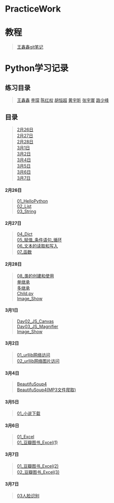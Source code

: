 # PracticeWork

# 教程
> [王鑫鑫git笔记](https://github.com/614610440/my_study/blob/master/git.md)

# Python学习记录  
## 练习目录
> [王鑫鑫](practice/wxx)
> [李琛](practice/lc)
> [陈红权](practice/chq)
> [胡恒超](practice/hhc)
> [黄宇昕](practice/hyx)
> [张宇寰](practice/zyh)
> [路少峰](practice/lsf)

## 目录  
> [2月26日](#2月26日)     
> [2月27日](#2月27日)     
> [2月28日](#2月28日)           
> [3月1日](#3月1日)         
> [3月2日](#3月2日)    
> [3月4日](#3月4日)  
> [3月5日](#3月5日)       
> [3月6日](#3月6日)  
> [3月7日](#3月7日)  
#### 2月26日  
> [01_HelloPython](study/01_HelloPython.py)  
> [02_List](study/02_List.py)  
> [03_String](study/03_String.py)  
#### 2月27日  
> [04_Dict](study/04_Dict.py)  
> [05_赋值_条件语句_循环](study/05_赋值_条件语句_循环.py)   
> [06_文本的读取和写入](study/06_文本的读取和写入.py)  
> [07_函数](study/06_文本的读取和写入.py)  
#### 2月28日
> [08_类的创建和使用](study/08_类的创建和使用.py)  
> [单继承](study/Case01/单继承)    
> [多继承](study/Case01/多继承)   
> [Child.py](study/Child.py)  
> [Image_Show](study/Image_Show)

#### 3月1日
> [Day02_JS_Canvas](study/Day02_JS_Canvas)  
> [Day03_JS_Magnifier](study/Day03_JS_Magnifier)  
> [Image_Show](study/Image_Show)  

#### 3月2日
> [01_urllib网络访问](study/01_urllib网络访问.py)  
> [02_urllib网络图片访问](study/02_urllib网络图片访问.py)    

#### 3月4日
> [BeautifuSoup4](study/01_BeautifulSoup4.py)  
> [BeautifuSoup4(MP3文件爬取)](study/01_Bs_Mp3.py)

#### 3月5日
> [01_小说下载](study/01_小说下载.py)    

#### 3月6日
> [01_Excel](study/01_Excel.py)        
> [01_豆瓣图书_Excel(1)](study/01_豆瓣图书_Excel.py)    

#### 3月7日     
> [01_豆瓣图书_Excel(2)](study/01_豆瓣图书_Excel(1).py)   
> [02_豆瓣图书_Excel(3)](study/01_豆瓣图书_Excel(2).py)   
#### 3月7日     
> [03人脸识别](study/03_人脸识别.py)   